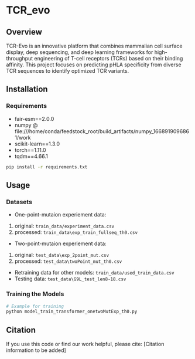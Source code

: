# TCR_evo

## Overview
TCR-Evo is an innovative platform that combines mammalian cell surface display, deep sequencing, and deep learning frameworks for high-throughput engineering of T-cell receptors (TCRs) based on their binding affinity. This project focuses on predicting pHLA specificity from diverse TCR sequences to identify optimized TCR variants.


## Installation

### Requirements
- fair-esm==2.0.0
- numpy @ file:///home/conda/feedstock_root/build_artifacts/numpy_1668919096861/work
- scikit-learn==1.3.0
- torch==1.11.0
- tqdm==4.66.1

```bash
pip install -r requirements.txt
```

## Usage
### Datasets
- One-point-mutaion experiement data: 
1. original: `train_data/experiment_data.csv`
2. processed: `train_data\exp_train_fullseq_th0.csv`
- Two-point-mutaion experiement data: 
1. original: `test_data\exp_2point_mut.csv`
2. processed: `test_data\twoPoint_mut_th0.csv`
- Retraining data for other models:  `train_data/used_train_data.csv`
- Testing data: `test_data\G9L_test_len8-18.csv`

### Training the Models
```python
# Example for training
python model_train_transformer_onetwoMutExp_th0.py
```


## Citation
If you use this code or find our work helpful, please cite:
[Citation information to be added]
